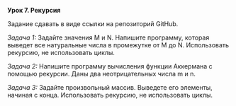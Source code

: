 **Урок 7. Рекурсия**

Задание сдавать в виде ссылки на репозиторий GitHub.

*Задача 1:* Задайте значения M и N. Напишите программу, которая выведет все натуральные числа в промежутке от M до N. Использовать рекурсию, не использовать циклы.

*Задача 2:* Напишите программу вычисления функции Аккермана с помощью рекурсии. Даны два неотрицательных числа m и n.

*Задача 3:* Задайте произвольный массив. Выведете его элементы, начиная с конца. Использовать рекурсию, не использовать циклы.